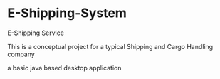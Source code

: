# E-Shipping-System
E-Shipping Service

This is a conceptual project for a typical Shipping and Cargo Handling company

a basic java based desktop application
